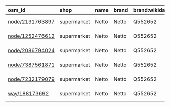 | osm_id                                                           | shop        | name   | brand   | brand:wikidata   | timestamp            |
|:-----------------------------------------------------------------|:------------|:-------|:--------|:-----------------|:---------------------|
| [node/2131763897](https://www.openstreetmap.org/node/2131763897) | supermarket | Netto  | Netto   | Q552652          | 2023-05-05T10:35:19Z |
| [node/1252476612](https://www.openstreetmap.org/node/1252476612) | supermarket | Netto  | Netto   | Q552652          | 2023-03-26T10:37:09Z |
| [node/2086794024](https://www.openstreetmap.org/node/2086794024) | supermarket | Netto  | Netto   | Q552652          | 2025-01-14T17:41:50Z |
| [node/7387561871](https://www.openstreetmap.org/node/7387561871) | supermarket | Netto  | Netto   | Q552652          | 2024-09-21T17:25:40Z |
| [node/7232179079](https://www.openstreetmap.org/node/7232179079) | supermarket | Netto  | Netto   | Q552652          | 2023-08-12T06:01:18Z |
| [way/188173692](https://www.openstreetmap.org/way/188173692)     | supermarket | Netto  | Netto   | Q552652          | 2022-09-28T15:26:09Z |